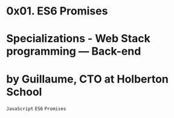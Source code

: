 # 0x01. ES6 Promises

# Specializations - Web Stack programming ― Back-end

# by Guillaume, CTO at Holberton School

`JavaScript` `ES6` `Promises`
